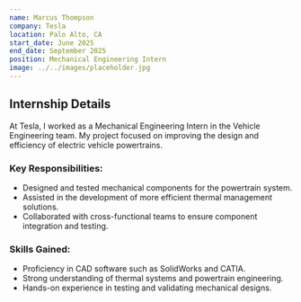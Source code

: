 ```yaml
---
name: Marcus Thompson
company: Tesla
location: Palo Alto, CA
start_date: June 2025
end_date: September 2025
position: Mechanical Engineering Intern
image: ../../images/placeholder.jpg
---
```


## Internship Details

At Tesla, I worked as a Mechanical Engineering Intern in the Vehicle Engineering team. My project focused on improving the design and efficiency of electric vehicle powertrains.

### Key Responsibilities:
- Designed and tested mechanical components for the powertrain system.
- Assisted in the development of more efficient thermal management solutions.
- Collaborated with cross-functional teams to ensure component integration and testing.

### Skills Gained:
- Proficiency in CAD software such as SolidWorks and CATIA.
- Strong understanding of thermal systems and powertrain engineering.
- Hands-on experience in testing and validating mechanical designs.
